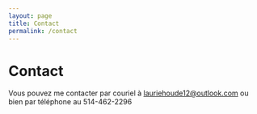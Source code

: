 ```yaml
---
layout: page
title: Contact
permalink: /contact
---
```


# Contact

Vous pouvez me contacter par couriel à lauriehoude12@outlook.com  ou bien par téléphone au 514-462-2296


